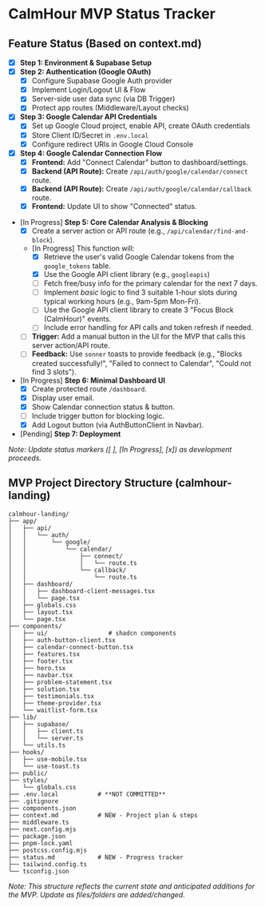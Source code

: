 # CalmHour MVP Status Tracker

## Feature Status (Based on context.md)

*   [x] **Step 1: Environment & Supabase Setup**
*   [x] **Step 2: Authentication (Google OAuth)**
    *   [x] Configure Supabase Google Auth provider
    *   [x] Implement Login/Logout UI & Flow
    *   [x] Server-side user data sync (via DB Trigger)
    *   [x] Protect app routes (Middleware/Layout checks)
*   [x] **Step 3: Google Calendar API Credentials**
    *   [x] Set up Google Cloud project, enable API, create OAuth credentials
    *   [x] Store Client ID/Secret in `.env.local`
    *   [x] Configure redirect URIs in Google Cloud Console
*   [x] **Step 4: Google Calendar Connection Flow**
    *   [x] **Frontend:** Add "Connect Calendar" button to dashboard/settings.
    *   [x] **Backend (API Route):** Create `/api/auth/google/calendar/connect` route.
    *   [x] **Backend (API Route):** Create `/api/auth/google/calendar/callback` route.
    *   [x] **Frontend:** Update UI to show "Connected" status.
*   [In Progress] **Step 5: Core Calendar Analysis & Blocking**
    *   [x] Create a server action or API route (e.g., `/api/calendar/find-and-block`).
    *   [In Progress] This function will:
        *   [x] Retrieve the user's valid Google Calendar tokens from the `google_tokens` table.
        *   [x] Use the Google API client library (e.g., `googleapis`)
        *   [ ] Fetch free/busy info for the primary calendar for the next 7 days.
        *   [ ] Implement *basic* logic to find 3 suitable 1-hour slots during typical working hours (e.g., 9am-5pm Mon-Fri).
        *   [ ] Use the Google API client library to create 3 "Focus Block (CalmHour)" events.
        *   [ ] Include error handling for API calls and token refresh if needed.
    *   [ ] **Trigger:** Add a manual button in the UI for the MVP that calls this server action/API route.
    *   [ ] **Feedback:** Use `sonner` toasts to provide feedback (e.g., "Blocks created successfully!", "Failed to connect to Calendar", "Could not find 3 slots").
*   [In Progress] **Step 6: Minimal Dashboard UI**
    *   [x] Create protected route `/dashboard`.
    *   [x] Display user email.
    *   [x] Show Calendar connection status & button.
    *   [ ] Include trigger button for blocking logic.
    *   [x] Add Logout button (via AuthButtonClient in Navbar).
*   [Pending] **Step 7: Deployment**

*Note: Update status markers ([ ], [In Progress], [x]) as development proceeds.*

## MVP Project Directory Structure (calmhour-landing)

```
calmhour-landing/
├── app/
│   ├── api/
│   │   └── auth/
│   │       └── google/
│   │           └── calendar/
│   │               ├── connect/
│   │               │   └── route.ts
│   │               └── callback/
│   │                   └── route.ts
│   ├── dashboard/
│   │   ├── dashboard-client-messages.tsx
│   │   └── page.tsx
│   ├── globals.css
│   ├── layout.tsx
│   └── page.tsx
├── components/
│   ├── ui/                 # shadcn components
│   ├── auth-button-client.tsx
│   ├── calendar-connect-button.tsx
│   ├── features.tsx
│   ├── footer.tsx
│   ├── hero.tsx
│   ├── navbar.tsx
│   ├── problem-statement.tsx
│   ├── solution.tsx
│   ├── testimonials.tsx
│   ├── theme-provider.tsx
│   └── waitlist-form.tsx
├── lib/
│   ├── supabase/
│   │   ├── client.ts
│   │   └── server.ts
│   └── utils.ts
├── hooks/
│   ├── use-mobile.tsx
│   └── use-toast.ts
├── public/
├── styles/
│   └── globals.css
├── .env.local           # **NOT COMMITTED**
├── .gitignore
├── components.json
├── context.md           # NEW - Project plan & steps
├── middleware.ts
├── next.config.mjs
├── package.json
├── pnpm-lock.yaml
├── postcss.config.mjs
├── status.md            # NEW - Progress tracker
├── tailwind.config.ts
└── tsconfig.json
```

*Note: This structure reflects the current state and anticipated additions for the MVP. Update as files/folders are added/changed.* 